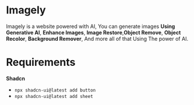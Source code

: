 # Imagely

Imagely is a website powered with AI, You can generate images **Using Generative AI**, **Enhance Images**, **Image Restore**,**Object Remove**, **Object Recolor**, **Background Remover**, And more all of that Using The power of AI.

# Requirements

**Shadcn**

- `npx shadcn-ui@latest add button`
- `npx shadcn-ui@latest add sheet`
